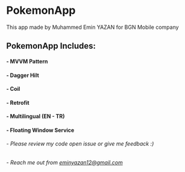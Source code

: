 # PokemonApp
This app made by Muhammed Emin YAZAN for BGN Mobile company

## PokemonApp Includes:
#### - MVVM Pattern
#### - Dagger Hilt
#### - Coil
#### - Retrofit
#### - Multilingual (EN - TR)
#### - Floating Window Service

###### - Please review my code open issue or give me feedback :)
###### - Reach me out from eminyazan12@gmail.com



